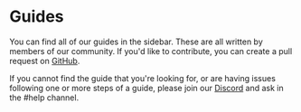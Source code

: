 
# Guides

You can find all of our guides in the sidebar. These are all written by members of our community. If you'd like to contribute, you can create a pull request on [GitHub](https://github.com/powbot/docs).

If you cannot find the guide that you're looking for, or are having issues following one or more steps of a guide, please join our [Discord](https://discord.gg/powbot) and ask in the #help channel.
